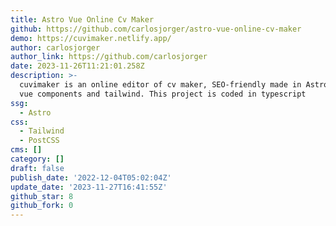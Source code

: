 ```yaml
---
title: Astro Vue Online Cv Maker
github: https://github.com/carlosjorger/astro-vue-online-cv-maker
demo: https://cuvimaker.netlify.app/
author: carlosjorger
author_link: https://github.com/carlosjorger
date: 2023-11-26T11:21:01.258Z
description: >-
  cuvimaker is an online editor of cv maker, SEO-friendly made in Astro using
  vue components and tailwind. This project is coded in typescript
ssg:
  - Astro
css:
  - Tailwind
  - PostCSS
cms: []
category: []
draft: false
publish_date: '2022-12-04T05:02:04Z'
update_date: '2023-11-27T16:41:55Z'
github_star: 8
github_fork: 0
---
```

